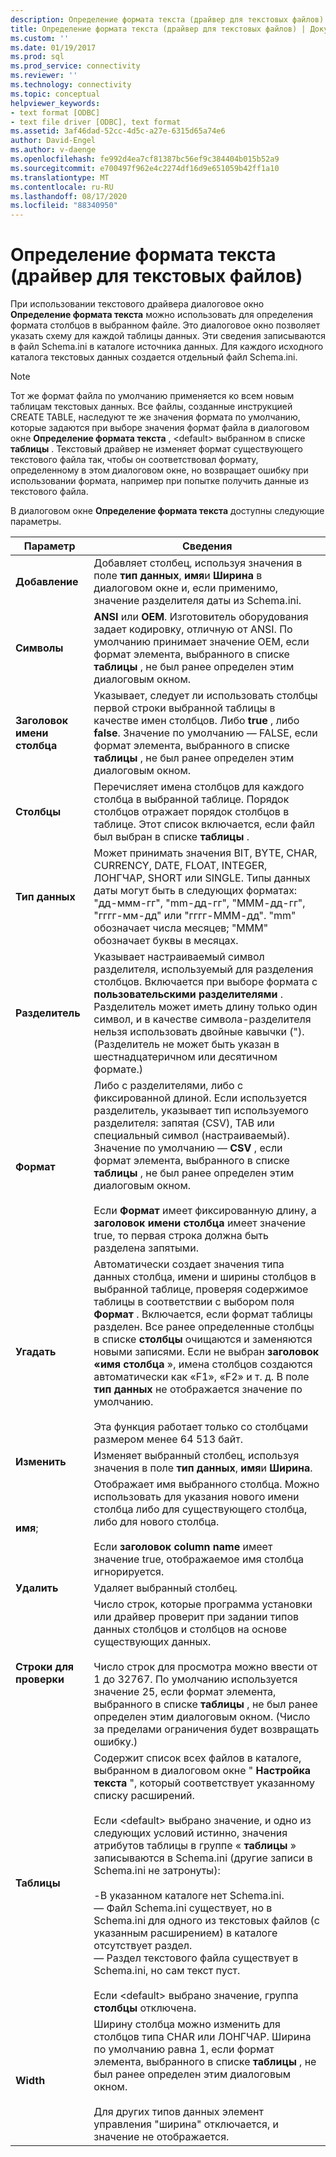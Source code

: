 ```yaml
---
description: Определение формата текста (драйвер для текстовых файлов)
title: Определение формата текста (драйвер для текстовых файлов) | Документация Майкрософт
ms.custom: ''
ms.date: 01/19/2017
ms.prod: sql
ms.prod_service: connectivity
ms.reviewer: ''
ms.technology: connectivity
ms.topic: conceptual
helpviewer_keywords:
- text format [ODBC]
- text file driver [ODBC], text format
ms.assetid: 3af46dad-52cc-4d5c-a27e-6315d65a74e6
author: David-Engel
ms.author: v-daenge
ms.openlocfilehash: fe992d4ea7cf81387bc56ef9c384404b015b52a9
ms.sourcegitcommit: e700497f962e4c2274df16d9e651059b42ff1a10
ms.translationtype: MT
ms.contentlocale: ru-RU
ms.lasthandoff: 08/17/2020
ms.locfileid: "88340950"
---
```

# <a name="defining-text-format-text-file-driver"></a>Определение формата текста (драйвер для текстовых файлов)
При использовании текстового драйвера диалоговое окно **Определение формата текста** можно использовать для определения формата столбцов в выбранном файле. Это диалоговое окно позволяет указать схему для каждой таблицы данных. Эти сведения записываются в файл Schema.ini в каталоге источника данных. Для каждого исходного каталога текстовых данных создается отдельный файл Schema.ini.  
  
> [!NOTE]  
>  Тот же формат файла по умолчанию применяется ко всем новым таблицам текстовых данных. Все файлы, созданные инструкцией CREATE TABLE, наследуют те же значения формата по умолчанию, которые задаются при выборе значения формат файла в диалоговом окне **Определение формата текста** , \<default> выбранном в списке **таблицы** . Текстовый драйвер не изменяет формат существующего текстового файла так, чтобы он соответствовал формату, определенному в этом диалоговом окне, но возвращает ошибку при использовании формата, например при попытке получить данные из текстового файла.  
  
 В диалоговом окне **Определение формата текста** доступны следующие параметры.  
  
|Параметр|Сведения|  
|------------|-----------------|  
|**Добавление**|Добавляет столбец, используя значения в поле **тип данных**, **имя**и **Ширина** в диалоговом окне и, если применимо, значение разделителя даты из Schema.ini.|  
|**Символы**|**ANSI** или **OEM**. Изготовитель оборудования задает кодировку, отличную от ANSI. По умолчанию принимает значение OEM, если формат элемента, выбранного в списке **таблицы** , не был ранее определен этим диалоговым окном.|  
|**Заголовок имени столбца**|Указывает, следует ли использовать столбцы первой строки выбранной таблицы в качестве имен столбцов. Либо **true** , либо **false**. Значение по умолчанию — FALSE, если формат элемента, выбранного в списке **таблицы** , не был ранее определен этим диалоговым окном.|  
|**Столбцы**|Перечисляет имена столбцов для каждого столбца в выбранной таблице. Порядок столбцов отражает порядок столбцов в таблице. Этот список включается, если файл был выбран в списке **таблицы** .|  
|**Тип данных**|Может принимать значения BIT, BYTE, CHAR, CURRENCY, DATE, FLOAT, INTEGER, ЛОНГЧАР, SHORT или SINGLE. Типы данных даты могут быть в следующих форматах: "дд-ммм-гг", "mm-дд-гг", "МММ-дд-гг", "гггг-мм-дд" или "гггг-МММ-дд". "mm" обозначает числа месяцев; "MMM" обозначает буквы в месяцах.|  
|**Разделитель**|Указывает настраиваемый символ разделителя, используемый для разделения столбцов. Включается при выборе формата с **пользовательскими разделителями** . Разделитель может иметь длину только один символ, и в качестве символа-разделителя нельзя использовать двойные кавычки ("). (Разделитель не может быть указан в шестнадцатеричном или десятичном формате.)|  
|**Формат**|Либо с разделителями, либо с фиксированной длиной. Если используется разделитель, указывает тип используемого разделителя: запятая (CSV), TAB или специальный символ (настраиваемый). Значение по умолчанию — **CSV** , если формат элемента, выбранного в списке **таблицы** , не был ранее определен этим диалоговым окном.<br /><br /> Если **Формат** имеет фиксированную длину, а **заголовок имени столбца** имеет значение true, то первая строка должна быть разделена запятыми.|  
|**Угадать**|Автоматически создает значения типа данных столбца, имени и ширины столбцов в выбранной таблице, проверяя содержимое таблицы в соответствии с выбором поля **Формат** . Включается, если формат таблицы разделен. Все ранее определенные столбцы в списке **столбцы** очищаются и заменяются новыми записями. Если не выбран **заголовок «имя столбца** », имена столбцов создаются автоматически как «F1», «F2» и т. д. В поле **тип данных** не отображается значение по умолчанию.<br /><br /> Эта функция работает только со столбцами размером менее 64 513 байт.|  
|**Изменить**|Изменяет выбранный столбец, используя значения в поле **тип данных**, **имя**и **Ширина**.|  
|**имя**;|Отображает имя выбранного столбца. Можно использовать для указания нового имени столбца либо для существующего столбца, либо для нового столбца.<br /><br /> Если **заголовок column name** имеет значение true, отображаемое имя столбца игнорируется.|  
|**Удалить**|Удаляет выбранный столбец.|  
|**Строки для проверки**|Число строк, которые программа установки или драйвер проверит при задании типов данных столбцов и столбцов на основе существующих данных.<br /><br /> Число строк для просмотра можно ввести от 1 до 32767. По умолчанию используется значение 25, если формат элемента, выбранного в списке **таблицы** , не был ранее определен этим диалоговым окном. (Число за пределами ограничения будет возвращать ошибку.)|  
|**Таблицы**|Содержит список всех файлов в каталоге, выбранном в диалоговом окне " **Настройка текста** ", который соответствует указанному списку расширений.<br /><br /> Если \<default> выбрано значение, и одно из следующих условий истинно, значения атрибутов таблицы в группе « **таблицы** » записываются в Schema.ini (другие записи в Schema.ini не затронуты):<br /><br /> -В указанном каталоге нет Schema.ini.<br />— Файл Schema.ini существует, но в Schema.ini для одного из текстовых файлов (с указанным расширением) в каталоге отсутствует раздел.<br />— Раздел текстового файла существует в Schema.ini, но сам текст пуст.<br /><br /> Если \<default> выбрано значение, группа **столбцы** отключена.|  
|**Width**|Ширину столбца можно изменить для столбцов типа CHAR или ЛОНГЧАР. Ширина по умолчанию равна 1, если формат элемента, выбранного в списке **таблицы** , не был ранее определен этим диалоговым окном.<br /><br /> Для других типов данных элемент управления "ширина" отключается, и значение не отображается.|
